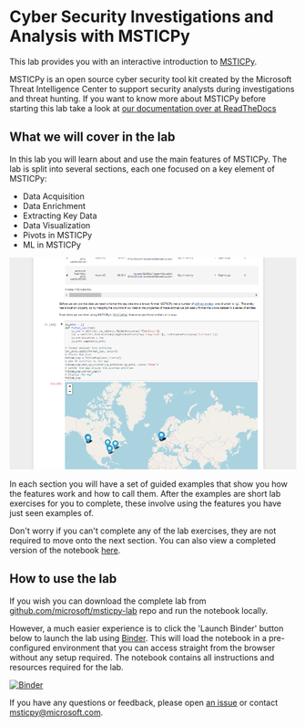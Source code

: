 # Cyber Security Investigations and Analysis with MSTICPy

This lab provides you with an interactive introduction to [MSTICPy](https://github.com/microsoft/msticpy).

MSTICPy is an open source cyber security tool kit created by the Microsoft Threat Intelligence Center to support security analysts during investigations and threat hunting. If you want to know more about MSTICPy before starting this lab take a look at [our documentation over at ReadTheDocs](https://msticpy.readthedocs.io/en/latest/)

## What we will cover in the lab
In this lab you will learn about and use the main features of MSTICPy. The lab is split into several sections, each one focused on a key element of MSTICPy:
- Data Acquisition
- Data Enrichment
- Extracting Key Data
- Data Visualization
- Pivots in MSTICPy
- ML in MSTICPy

![Screenshot of the lab](https://github.com/microsoft/msticpy-lab/blob/main/data/screenshot.png?raw=true)

In each section you will have a set of guided examples that show you how the features work and how to call them. After the examples are short lab exercises for you to complete, these involve using the features you have just seen examples of.

Don't worry if you can't complete any of the lab exercises, they are not required to move onto the next section. You can also view a completed version of the notebook [here](https://github.com/microsoft/msticpy-lab/blob/main/MSTICPy_Lab_Completed.ipynb).

## How to use the lab
If you wish you can download the complete lab from [github.com/microsoft/msticpy-lab](https://github.com/microsoft/msticpy-lab) repo and run the notebook locally.

However, a much easier experience is to click the 'Launch Binder' button below to launch the lab using [Binder](https://mybinder.org/). This will load the notebook in a pre-configured environment that you can access straight from the browser without any setup required. The notebook contains all instructions and resources required for the lab.

[![Binder](https://mybinder.org/badge_logo.svg)](https://mybinder.org/v2/gh/microsoft/msticpy-lab/HEAD?filepath=MSTICPy_Lab.ipynb)

If you have any questions or feedback, please open [an issue](https://github.com/microsoft/msticpy-lab/issues) or contact msticpy@microsoft.com.
